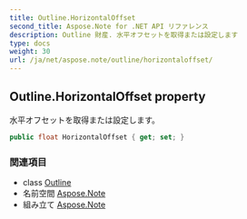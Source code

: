 ```yaml
---
title: Outline.HorizontalOffset
second_title: Aspose.Note for .NET API リファレンス
description: Outline 財産. 水平オフセットを取得または設定します
type: docs
weight: 30
url: /ja/net/aspose.note/outline/horizontaloffset/
---
```

## Outline.HorizontalOffset property

水平オフセットを取得または設定します。

```csharp
public float HorizontalOffset { get; set; }
```

### 関連項目

* class [Outline](../)
* 名前空間 [Aspose.Note](../../outline/)
* 組み立て [Aspose.Note](../../../)


